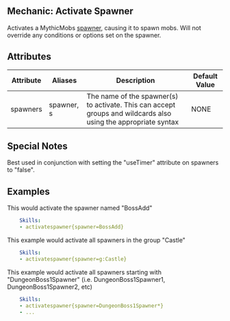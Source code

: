 Mechanic: Activate Spawner
--------------------------

Activates a MythicMobs [spawner](Spawners), causing it to spawn mobs. Will not
override any conditions or options set on the spawner.

Attributes
----------

| Attribute | Aliases    | Description                                                                                                    | Default Value |
|-----------|------------|----------------------------------------------------------------------------------------------------------------|---------------|
| spawners  | spawner, s | The name of the spawner(s) to activate. This can accept groups and wildcards also using the appropriate syntax | NONE          |

  

Special Notes
-------------

Best used in conjunction with setting the "useTimer" attribute on
spawners to "false".

Examples
--------

This would activate the spawner named "BossAdd"
```yaml
    Skills:
    - activatespawner{spawner=BossAdd}
```
This example would activate all spawners in the group "Castle"
```yaml
    Skills:
    - activatespawner{spawner=g:Castle}
```
This example would activate all spawners starting with
"DungeonBoss1Spawner" (i.e. DungeonBoss1Spawner1, DungeonBoss1Spawner2,
etc)
```yaml
    Skills:
    - activatespawner{spawner=DungeonBoss1Spawner*}
    - ...
```